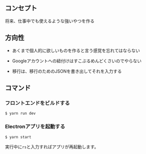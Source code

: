 ## コンセプト

将来、仕事中でも使えるような強いやつを作る

## 方向性

* あくまで個人的に欲しいものを作ると言う感覚を忘れてはならない

* Googleアカウントへの紐付けはすこぶるめんどくさいのでやらない

* 移行は、移行のためのJSONを書き出してそれを入力する

## コマンド

### フロントエンドをビルドする

```
$ yarn run dev
```

### Electronアプリを起動する

```
$ yarn start
```

実行中に`rs`と入力すればアプリが再起動します。
